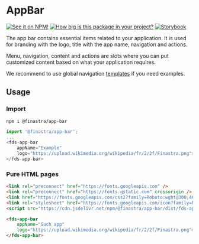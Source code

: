 # AppBar
[![See it on NPM!](https://img.shields.io/npm/v/@finastra/app-bar?style=for-the-badge)](https://www.npmjs.com/package/@finastra/app-bar)
[![How big is this package in your project?](https://img.shields.io/bundlephobia/minzip/@finastra/app-bar?style=for-the-badge)](https://bundlephobia.com/result?p=@finastra/app-bar)
[![Storybook](https://shields.io/badge/-Play%20with%20this%20web%20component-2a0481?logo=storybook&style=for-the-badge)](https://finastra.github.io/finastra-design-system/?path=/story/navigation-app-bar--default)

The app bar contains essential items related to your application. It is used for branding with the logo, title with the app name, navigation and actions.

Menu, navigation, content and actions are slots where you can put customized content based on what your application requires.

We recommend to use global navigation [templates](https://finastra.github.io/finastra-design-system/?path=/story/patterns-global-nav--default) if you need examples.

## Usage

### Import

```
npm i @finastra/app-bar
```

```ts
import '@finastra/app-bar';
...
<fds-app-bar
    appName="Example" 
    logo="https://upload.wikimedia.org/wikipedia/fr/2/2f/Finastra.png">
</fds-app-bar>
```

### Pure HTML pages

```html
<link rel="preconnect" href="https://fonts.googleapis.com" />
<link rel="preconnect" href="https://fonts.gstatic.com" crossorigin />
<link href="https://fonts.googleapis.com/css2?family=Roboto:wght@300;400;500;700&family=Spartan:wght@800&display=swap" rel="stylesheet" />
<link rel="stylesheet" href="https://fonts.googleapis.com/icon?family=Material+Icons" />
<script src="https://cdn.jsdelivr.net/npm/@finastra/app-bar/dist/fds-app-bar.js"></script>

<fds-app-bar
    appName="Such app" 
    logo="https://upload.wikimedia.org/wikipedia/fr/2/2f/Finastra.png">
</fds-app-bar>
```
